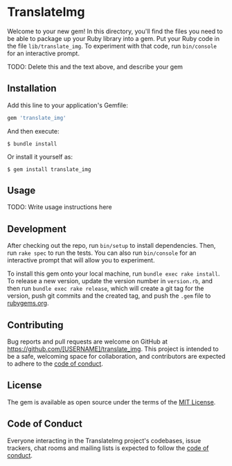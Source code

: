 # TranslateImg

Welcome to your new gem! In this directory, you'll find the files you need to be able to package up your Ruby library into a gem. Put your Ruby code in the file `lib/translate_img`. To experiment with that code, run `bin/console` for an interactive prompt.

TODO: Delete this and the text above, and describe your gem

## Installation

Add this line to your application's Gemfile:

```ruby
gem 'translate_img'
```

And then execute:

    $ bundle install

Or install it yourself as:

    $ gem install translate_img

## Usage

TODO: Write usage instructions here

## Development

After checking out the repo, run `bin/setup` to install dependencies. Then, run `rake spec` to run the tests. You can also run `bin/console` for an interactive prompt that will allow you to experiment.

To install this gem onto your local machine, run `bundle exec rake install`. To release a new version, update the version number in `version.rb`, and then run `bundle exec rake release`, which will create a git tag for the version, push git commits and the created tag, and push the `.gem` file to [rubygems.org](https://rubygems.org).

## Contributing

Bug reports and pull requests are welcome on GitHub at https://github.com/[USERNAME]/translate_img. This project is intended to be a safe, welcoming space for collaboration, and contributors are expected to adhere to the [code of conduct](https://github.com/[USERNAME]/translate_img/blob/master/CODE_OF_CONDUCT.md).

## License

The gem is available as open source under the terms of the [MIT License](https://opensource.org/licenses/MIT).

## Code of Conduct

Everyone interacting in the TranslateImg project's codebases, issue trackers, chat rooms and mailing lists is expected to follow the [code of conduct](https://github.com/[USERNAME]/translate_img/blob/master/CODE_OF_CONDUCT.md).
